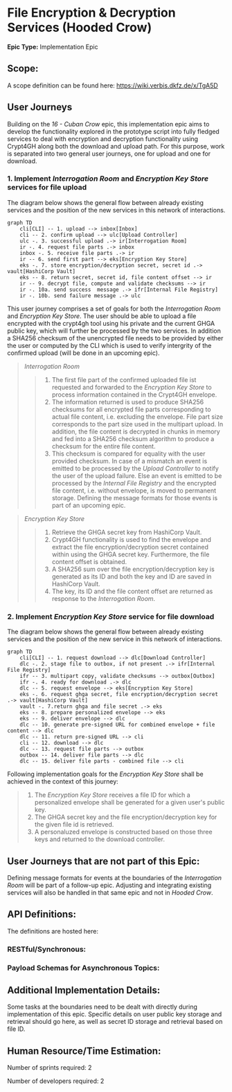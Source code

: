 # File Encryption & Decryption Services (Hooded Crow)
**Epic Type:** Implementation Epic


## Scope:
A scope definition can be found here: https://wiki.verbis.dkfz.de/x/TgA5D
## User Journeys

Building on the *16 - Cuban Crow* epic, this implementation epic aims to develop the functionality explored in the prototype script into fully fledged services to deal with encryption and decryption functionality using Crypt4GH along both the download and upload path.
For this purpose, work is separated into two general user journeys, one for upload and one for download.

### 1. Implement *Interrogation Room* and  *Encryption Key Store* services for file upload

The diagram below shows the general flow between already existing services and the position of the new services in this network of interactions.

```mermaid
graph TD
    cli[CLI] -- 1. upload --> inbox[Inbox]
    cli -- 2. confirm upload --> ulc[Upload Controller]
    ulc -. 3. successful upload .-> ir[Interrogation Room]
    ir -. 4. request file parts .-> inbox
    inbox -. 5. receive file parts .-> ir
    ir -- 6. send first part --> eks[Encryption Key Store]
    eks -. 7. store encryption/decryption secret, secret id .-> vault[HashiCorp Vault]
    eks -- 8. return secret, secret id, file content offset --> ir
    ir -- 9. decrypt file, compute and validate checksums --> ir
    ir -. 10a. send success  message .-> ifr[Internal File Registry]
    ir -. 10b. send failure message .-> ulc
```
This user journey comprises a set of goals for both the *Interrogation Room* and *Encryption Key Store*.
The user should be able to upload a file encrypted with the crypt4gh tool using his private and the current GHGA public key, which will further be processed by the two services.
In addition a SHA256 checksum of the unencrypted file needs to be provided by either the user or computed by the CLI which is used to verify intergrity of the confirmed upload (will be done in an upcoming epic).

> *Interrogation Room*
>> 1. The first file part of the confirmed uploaded file ist requested and forwarded to the *Encryption Key Store* to process information contained in the Crypt4GH envelope.
>> 2. The information returned is used to produce SHA256 checksums for all encrypted file parts corresponding to actual file content, i.e. excluding the envelope.
File part size corresponds to the part size used in the multipart upload.
In addition, the file content is decrypted in chunks in memory and fed into a SHA256 checksum algorithm to produce a checksum for the entire file content.
>> 3. This checksum is compared for equality with the user provided checksum.
In case of a mismatch an event is emitted to be processed by the *Upload Controller* to notify the user of the upload failure.
Else an event is emitted to be processed by the *Internal File Registry* and the encrypted file content, i.e. without envelope, is moved to permanent storage.
Defining the message formats for those events is part of an upcoming epic.

> *Encryption Key Store*
>> 1. Retrieve the GHGA secret key from HashiCorp Vault.
>> 2. Crypt4GH functionality is used to find the envelope and extract the file encryption/decryption secret contained within using the GHGA secret key.
Furthermore, the file content offset is obtained.
>> 3. A SHA256 sum over the file encryption/decryption key is generated as its ID and both the key and ID are saved in HashiCorp Vault.
>> 4. The key, its ID and the file content offset are returned as response to the *Interrogation Room*.

### 2. Implement *Encryption Key Store* service for file download
The diagram below shows the general flow between already existing services and the position of the new service in this network of interactions.

```mermaid
graph TD
    cli[CLI] -- 1. request download --> dlc[Download Controller]
    dlc -. 2. stage file to outbox, if not present .-> ifr[Internal File Registry]
    ifr -- 3. multipart copy, validate checksums --> outbox[Outbox]
    ifr -. 4. ready for download .-> dlc
    dlc -- 5. request envelope --> eks[Encryption Key Store]
    eks -. 6. request ghga secret, file encryption/decryption secret .-> vault[HashiCorp Vault]
    vault -. 7.return ghga and file secret .-> eks
    eks -- 8. prepare personalized envelope --> eks
    eks -- 9. deliver envelope --> dlc
    dlc -- 10. generate pre-signed URL for combined envelope + file content --> dlc
    dlc -- 11. return pre-signed URL --> cli
    cli -- 12. download --> dlc
    dlc -- 13. request file parts --> outbox
    outbox -- 14. deliver file parts --> dlc
    dlc -- 15. deliver file parts - combined file --> cli
```
Following implementation goals for the *Encryption Key Store* shall be achieved in the context of this journey:
> 1. The *Encryption Key Store* receives a file ID for which a personalized envelope shall be generated for a given user's public key.
> 2. The GHGA secret key and the file encryption/decryption key for the given file id is retrieved.
> 3. A personaluzed envelope is constructed based on those three keys and returned to the download controller.

## User Journeys that are not part of this Epic:

Defining message formats for events at the boundaries of the *Interrogation Room* will be part of a follow-up epic.
Adjusting and integrating existing services will also be handled in that same epic and not in *Hooded Crow*.

## API Definitions:

The definitions are hosted here:


### RESTful/Synchronous:


### Payload Schemas for Asynchronous Topics:


## Additional Implementation Details:

Some tasks at the boundaries need to be dealt with directly during implementation of this epic.
Specific details on user public key storage and retrieval should go here, as well as secret ID storage and retrieval based on file ID.

## Human Resource/Time Estimation:

Number of sprints required: 2

Number of developers required: 2

